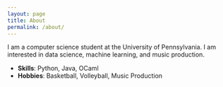 ```yaml
---
layout: page
title: About
permalink: /about/
---
```


I am a computer science student at the University of Pennsylvania. I am interested in data science, machine learning, and music production.

- **Skills**: Python, Java, OCaml
- **Hobbies**: Basketball, Volleyball, Music Production